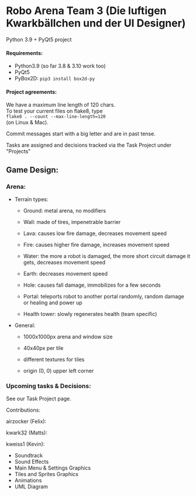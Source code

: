 # Robo Arena Team 3 (Die luftigen Kwarkbällchen und der UI Designer)

Python 3.9 + PyQt5 project

#### Requirements:
  - Python3.9 (so far 3.8 & 3.10 work too)
  - PyQt5
  - PyBox2D: `pip3 install box2d-py`

#### Project agreements:

We have a maximum line length of 120 chars.<br>
To test your current files on flake8, type<br>
`flake8 . --count --max-line-length=120`<br>
(on Linux & Mac).

Commit messages start with a big letter and are in past tense.

Tasks are assigned and decisions tracked via the Task Project under "Projects"

## Game Design:

### Arena:
    
- Terrain types:
  
  - Ground: metal arena, no modifiers
  
  - Wall: made of tires, impenetrable barrier
  
  - Lava: causes low fire damage, decreases movement speed
  
  - Fire: causes higher fire damage, increases movement speed
  
  - Water: the more a robot is damaged, the more short circuit damage it gets, decreases movement speed
  
  - Earth: decreases movement speed
  
  - Hole: causes fall damage, immobilizes for a few seconds
  
  - Portal: teleports robot to another portal randomly, random damage or healing and power up
  
  - Health tower: slowly regenerates health (team specific)
  
- General:
  
  - 1000x1000px arena and window size
  
  - 40x40px per tile
  
  - different textures for tiles
  
  - origin (0, 0) upper left corner

### Upcoming tasks & Decisions:

See our Task Project page.


Contributions:

airzocker (Felix):

kwark32 (Matts):

kweiss1 (Kevin):
- Soundtrack
- Sound Effects
- Main Menu & Settings Graphics
- Tiles and Sprites Graphics
- Animations
- UML Diagram



